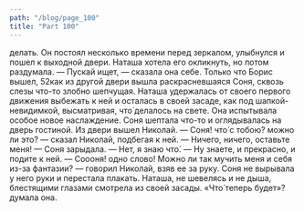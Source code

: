 ```yaml
---
path: "/blog/page_100"
title: "Part 100"
---
```


делать. Он постоял несколько времени перед зеркалом, улыбнулся и пошел к выходной двери. Наташа хотела его окликнуть, но потом раздумала.
— Пускай ищет, — сказала она себе. Только что Борис вышел, 52как из другой двери вышла раскрасневшаяся Соня, сквозь слезы что-то злобно шепчущая. Наташа удержалась от своего первого движения выбежать к ней и осталась в своей засаде, как под шапкой-невидимкой, высматривая, что́ делалось на свете. Она испытывала особое новое наслаждение. Соня шептала что-то и оглядывалась на дверь гостиной. Из двери вышел Николай.
— Соня! что́ с тобою? можно ли это? — сказал Николай, подбегая к ней.
— Ничего, ничего, оставьте меня! — Соня зарыдала.
— Нет, я знаю что́.
— Ну знаете, и прекрасно, и подите к ней.
— Соооня! одно слово! Можно ли так мучить меня и себя из-за фантазии? — говорил Николай, взяв ее за руку.
Соня не вырывала у него руки и перестала плакать.
Наташа, не шевелясь и не дыша, блестящими глазами смотрела из своей засады. «Что́ теперь будет»? думала она.
